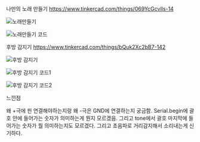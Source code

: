 나만의 노래 만들기
https://www.tinkercad.com/things/069YcGcvIls-14

![노래만들기](https://github.com/sejongsmarcle/2024_Spring_SMARCLE_Snaegi_Study/assets/162894229/1a9daeb4-6791-4e69-8fa4-b4dc9815beca)

![노래만들기 코드](https://github.com/sejongsmarcle/2024_Spring_SMARCLE_Snaegi_Study/assets/162894229/60b70ce5-24cb-4730-a2f8-fa4c5b47f449)



후방 감지기
https://www.tinkercad.com/things/bQuk2Xc2bB7-142

![후방 감지기](https://github.com/sejongsmarcle/2024_Spring_SMARCLE_Snaegi_Study/assets/162894229/b4f3dad5-d7d3-4ba7-b503-219aee23d3fa)

![후방 감지기 코드1](https://github.com/sejongsmarcle/2024_Spring_SMARCLE_Snaegi_Study/assets/162894229/ec9af432-8141-4191-9ae5-5a73938792f3)

![후방 감지기 코드2](https://github.com/sejongsmarcle/2024_Spring_SMARCLE_Snaegi_Study/assets/162894229/8d608ac6-0873-4aeb-8d23-71229553f9d3)


느낀점

왜 +극에 핀 연결해야하는지랑 왜 -극은 GND에 연결하는지
궁금함.
Serial.begin에 괄호 안에 들어가는 숫자가 의미하는게
뭔지 모르겠음.
그리고 tone에서 괄호 마지막에 들어가는 숫자가 뭘
의미하는지도 모르겠다.
그리고 초음파로 거리감지해서 소리내는게 신기하다.
